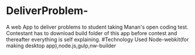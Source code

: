 # DeliverProblem-
A web App to deliver problems to student taking Manan's open coding test.
Contestant has to download build folder of this app before contest and thereafter everything is self explaining.
#Technology Used
 Node-webkit(for making desktop app),node.js,gulp,nw-builder
